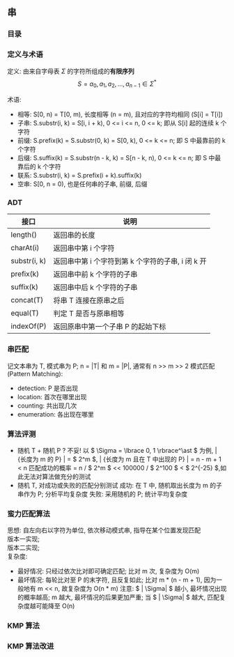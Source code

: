 ## 串
### 目录

### 定义与术语
定义: 由来自字母表 $\Sigma$ 的字符所组成的**有限序列**
$$ S = a_0, a_1, a_2, ... , a_{n-1} \in \Sigma^\ast $$

术语:
- 相等: S[0, n) = T[0, m), 长度相等 (n = m), 且对应的字符均相同 (S[i] = T[i])
- 子串: S.substr(i, k) = S[i, i + k), 0 <= i <= n, 0 <= k; 即从 S[i] 起的连续 k 个字符
- 前缀: S.prefix(k) = S.substr(0, k) = S[0, k), 0 <= k <= n; 即 S 中最靠前的 k 个字符
- 后缀: S.suffix(k) = S.substr(n - k, k) = S[n - k, n), 0 <= k <= n; 即 S 中最靠后的 k 个字符
- 联系: S.substr(i, k) = S.prefix(i + k).suffix(k)
- 空串: S[0, n = 0), 也是任何串的子串, 前缀, 后缀

### ADT
|接口|说明|
|-|-|
|length()|返回串的长度|
|charAt(i)|返回串中第 i 个字符|
|substr(i, k)|返回串中第 i 个字符到第 k 个字符的子串, i 闭 k 开|
|prefix(k)|返回串中前 k 个字符的子串|
|suffix(k)|返回串中后 k 个字符的子串|
|concat(T)|将串 T 连接在原串之后|
|equal(T)|判定 T 是否与原串相等|
|indexOf(P)|返回原串中第一个子串 P 的起始下标|

### 串匹配
记文本串为 T, 模式串为 P; n = |T| 和 m = |P|, 通常有 n >> m >> 2
模式匹配(Pattern Matching):
- detection: P 是否出现
- location: 首次在哪里出现
- counting: 共出现几次
- enumeration: 各出现在哪里

### 算法评测
- 随机 T + 随机 P ? 不妥!
以 $ \Sigma = \lbrace 0, 1 \rbrace^\ast $ 为例, | {长度为 m 的 P} | = $ 2^m $, | {长度为 m 且在 T 中出现的 P} | = n - m + 1 < n
匹配成功的概率 = n / $ 2^m $ << 100000 / $ 2^100 $ < $ 2^{-25} $,如此无法对算法做充分的测试
- 随机 T, 对成功或失败的匹配分别测试
成功: 在 T 中, 随机取出长度为 m 的子串作为 P; 分析平均复杂度
失败: 采用随机的 P; 统计平均复杂度

### 蛮力匹配算法
思想: 自左向右以字符为单位, 依次移动模式串, 指导在某个位置发现匹配  
版本一实现;  
版本二实现;  
复杂度:
- 最好情况: 只经过依次比对即可确定匹配; 比对 m 次, 复杂度为 O(m)
- 最坏情况: 每轮比对至 P 的末字符, 且反复如此; 比对 m * (n - m + 1), 因为一般地有 m << n, 故复杂度为 O(n * m)
注意: $ | \Sigma| $ 越小, 最坏情况出现的概率越高; m 越大, 最坏情况的后果更加严重; 当 $ | \Sigma| $ 越大, 匹配复杂度越可能降至 O(n)

### KMP 算法

### KMP 算法改进
